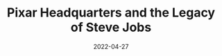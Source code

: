 ---
title: 'Pixar Headquarters and the Legacy of Steve Jobs'
link: https://officesnapshots.com/2012/07/16/pixar-headquarters-and-the-legacy-of-steve-jobs/
description: "After 5+ years of studying, posting pictures of, and writing about office design - it seems like a good idea to take an in depth look into just what makes Pixar's space so special."
tags: []
content-type: reading
date: 2022-04-27
---